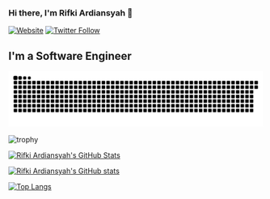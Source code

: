 
### Hi there, I'm Rifki Ardiansyah 👋

[![Website](https://img.shields.io/website?label=rifki.tech&style=for-the-badge&url=https://rifki.tech)](https://rifki.tech)
[![Twitter Follow](https://img.shields.io/twitter/follow/devtofy?color=1DA1F2&logo=twitter&style=for-the-badge)](https://twitter.com/devtofy)

## I'm a Software Engineer

<picture>
  <source media="(prefers-color-scheme: dark)" srcset="https://raw.githubusercontent.com/rifkiard/rifkiard/output/github-contribution-grid-snake-dark.svg">
  <source media="(prefers-color-scheme: light)" srcset="https://raw.githubusercontent.com/rifkiard/rifkiard/output/github-contribution-grid-snake.svg">
  <img alt="github contribution grid snake animation" src="https://raw.githubusercontent.com/rifkiard/rifkiard/output/github-contribution-grid-snake.svg">
</picture>

[website]: https://rifki.tech
[twitter]: https://twitter.com/devtofy
[youtube]: https://www.youtube.com/channel/UCbtayp_D7-i-wZd3MsXjl6A
[instagram]: https://instagram.com/rifki.tech
[linkedin]: https://www.linkedin.com/in/rifki-ardiansyah-33b4a2185/

![trophy](https://github-profile-trophy.vercel.app/?username=slowy07&theme=radical)

[![Rifki Ardiansyah's GitHub Stats](http://github-readme-streak-stats.herokuapp.com?user=rifkiard&theme=radical)](https://github.com/rifkiard)

[![Rifki Ardiansyah's GitHub stats](https://github-readme-stats.vercel.app/api?username=rifkiard&show_icons=true&theme=radical)](https://github.com/rifkiard/)

[![Top Langs](https://github-readme-stats.vercel.app/api/top-langs/?username=rifkiard&theme=radical&hide=html,css,scss,blade,vue)](https://github.com/rifkiard)

